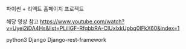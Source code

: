 파이썬 + 리액트 홈페이지 프로젝트

해당 영상 참고
https://www.youtube.com/watch?v=Uyei2iDA4Hs&list=PLillGF-RfqbbRA-CIUxlxkUpbq0IFkX60&index=1

python3
Django
Django-rest-framework
